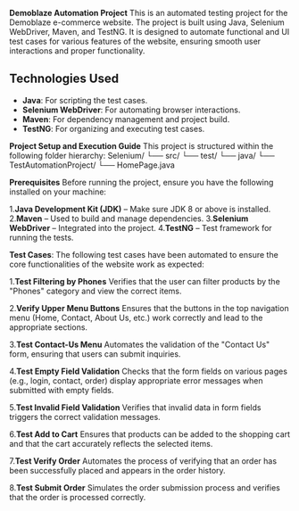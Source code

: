 **Demoblaze Automation Project**
This is an automated testing project for the Demoblaze e-commerce website. The project is built using Java, Selenium WebDriver, Maven, and TestNG. It is designed to automate functional and UI test cases for various features of the website, ensuring smooth user interactions and proper functionality.

## Technologies Used

- **Java**: For scripting the test cases.
- **Selenium WebDriver**: For automating browser interactions.
- **Maven**: For dependency management and project build.
- **TestNG**: For organizing and executing test cases.



**Project Setup and Execution Guide**
This project is structured within the following folder hierarchy:
Selenium/
└── src/
    └── test/
        └── java/
            └── TestAutomationProject/
                └── HomePage.java

**Prerequisites**
Before running the project, ensure you have the following installed on your machine:

1.**Java Development Kit (JDK)** – Make sure JDK 8 or above is installed.
2.**Maven** – Used to build and manage dependencies.
3.**Selenium WebDriver** – Integrated into the project.
4.**TestNG** – Test framework for running the tests.

**Test Cases**:
The following test cases have been automated to ensure the core functionalities of the website work as expected:

1.**Test Filtering by Phones**
Verifies that the user can filter products by the "Phones" category and view the correct items.

2.**Verify Upper Menu Buttons**
Ensures that the buttons in the top navigation menu (Home, Contact, About Us, etc.) work correctly and lead to the appropriate sections.

3.**Test Contact-Us Menu**
Automates the validation of the "Contact Us" form, ensuring that users can submit inquiries.

4.**Test Empty Field Validation**
Checks that the form fields on various pages (e.g., login, contact, order) display appropriate error messages when submitted with empty fields.

5.**Test Invalid Field Validation**
Verifies that invalid data in form fields triggers the correct validation messages.

6.**Test Add to Cart**
Ensures that products can be added to the shopping cart and that the cart accurately reflects the selected items.

7.**Test Verify Order**
Automates the process of verifying that an order has been successfully placed and appears in the order history.

8.**Test Submit Order**
Simulates the order submission process and verifies that the order is processed correctly.
